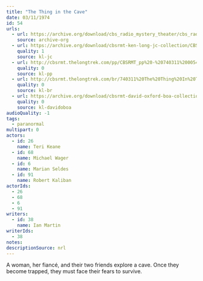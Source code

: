 ```yaml
---
title: "The Thing in the Cave"
date: 03/11/1974
id: 54
urls: 
  - url: https://archive.org/download/cbs_radio_mystery_theater/cbs_radio_mystery_theater-0051-0100.zip/cbs_radio_mystery_theater-0051-0100%2Fcbsrmt_0054_the_thing_in_the_cave.mp3
    source: archive-org
  - url: https://archive.org/download/cbsrmt-ken-long-jc-collection/CBSRMT - 740311 0054 Thing in the Cave vbr df_jc.mp3
    quality: 1
    source: kl-jc
  - url: http://cbsrmt.thelongtrek.com/pp/CBSRMT_pp%20-%20740311%200054%20The%20Thing%20in%20the%20Cave.mp3
    quality: 0
    source: kl-pp
  - url: http://cbsrmt.thelongtrek.com/br/740311%20The%20Thing%20In%20The%20Cave%20-%20WOR.mp3
    quality: 0
    source: kl-br
  - url: https://archive.org/download/cbsrmt-david-oxford-boa-collection/CBSRMT-740311-0054-The-Thing-in-the-Cave-(128-44)_WBBM_RB-{BoA}.mp3
    quality: 0
    source: kl-davidoboa
audioQuality: -1
tags: 
  - paranormal
multipart: 0
actors:  
  - id: 26
    name: Teri Keane  
  - id: 68
    name: Michael Wager  
  - id: 6
    name: Marian Seldes  
  - id: 91
    name: Robert Kaliban
actorIds:  
  - 26  
  - 68  
  - 6  
  - 91
writers:  
  - id: 38
    name: Ian Martin
writerIds:  
  - 38
notes: 
descriptionSource: nrl
---
```

A woman, her fiancé, and their two friends explore a cave. Once they become trapped, they must face their fears to survive.